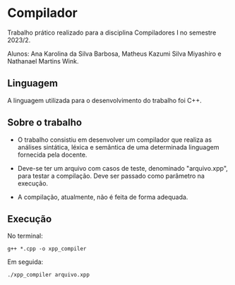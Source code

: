 # Compilador
Trabalho prático realizado para a disciplina Compiladores I no semestre 2023/2.

Alunos: Ana Karolina da Silva Barbosa, Matheus Kazumi Silva Miyashiro e Nathanael Martins Wink.

## Linguagem

A linguagem utilizada para o desenvolvimento do trabalho foi C++.

## Sobre o trabalho

- O trabalho consistiu em desenvolver um compilador que realiza as análises sintática, léxica e semântica de uma determinada linguagem fornecida pela docente.

- Deve-se ter um arquivo com casos de teste, denominado "arquivo.xpp", para testar a compilação. Deve ser passado como parâmetro na execução.

- A compilação, atualmente, não é feita de forma adequada.

## Execução

No terminal:

```
g++ *.cpp -o xpp_compiler
```

Em seguida:

```
./xpp_compiler arquivo.xpp
```
